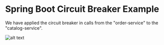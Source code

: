 # Spring Boot Circuit Breaker Example

We have applied the circuit breaker in calls from the "order-service" to the "catalog-service".


![alt text](https://techburps-6.s3.ap-south-1.amazonaws.com/tech-blog/spring-cloud-circuit-breaker.png)
